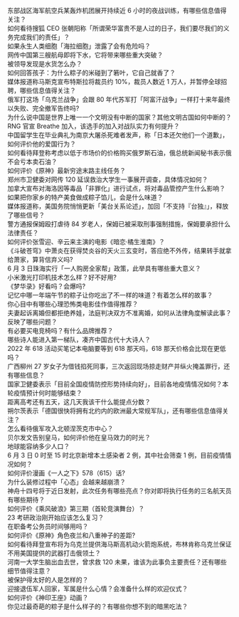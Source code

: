 东部战区海军航空兵某轰炸机团展开持续近 6 小时的夜战训练，有哪些信息值得关注？  
如何看待搜狐 CEO 张朝阳称「所谓荣华富贵不是人过的日子，我们要尽我们的义务完成我们的责任」？  
如果永生人类细胞「海拉细胞」泄露了会有危险吗？  
网传中国第三艘航母即将下水，它将带来哪些重大突破？  
被领导发现是水货怎么办？  
如何回答孩子：为什么粽子的米碰到了箬叶，它自己就香了？  
媒体报道称马斯克宣布特斯拉将裁员约 10%，裁员人数近 1 万人，并暂停全球招聘，哪些信息值得关注？  
俄军打这场「乌克兰战争」会跟 80 年代苏军打「阿富汗战争」一样打十来年最终以失败、完全撤军告终吗?  
为什么说中国是世界上唯一一个文明没有中断的国家？其他文明古国如何中断的？  
RNG 官宣 Breathe 加入，该选手的加入对战队实力有何提升？  
中国留学生在毕业典礼为南京大屠杀死难者发声，称「日本还欠他们一个道歉」，如何评价他的爱国行为？  
如何看待拜登称考虑以低于市场价的价格购买俄罗斯石油，俄总统新闻秘书表示俄不会亏本卖石油？  
如何评价《原神》最新穷途末路主线任务？  
郑州市卫健委对网传 120 延误救治大学生一事展开调查，具体情况如何？  
加拿大宣布对海洛因等毒品「非罪化」进行试点，将对毒品管控产生什么影响？  
如果把你家乡的特产美食做成粽子馅儿，会是什么味道？  
媒体报道称，美国务院悄悄更新「美台关系论述」，加回「不支持『台独』」，释放了哪些信号？  
警方通报保姆殴打虐待 84 岁老人，保姆已被采取刑事强制措施，保姆要承担什么法律责任？  
如何评价张雪迎、辛云来主演的电影《暗恋·橘生淮南》？  
《斗破苍穹》中萧炎在获得焚炎谷的天火三玄变时，答应绝不外传，结果转手就拿给萧家，算背信弃义吗?  
6 月 3 日珠海实行「一人购房全家帮」政策，此举具有哪些重大意义？  
小米激光打印机技术怎么样？好不好用?  
《梦华录》好看吗？会爆吗?  
记忆中哪一年端午节的粽子让你吃出了不一样的味道？有着怎么样的故事？  
你心目中有哪些心理恐怖类电影佳作值得推荐？  
夫妻起诉离婚但都拒绝养娃，法庭判决双方不准离婚，如何从法律角度解读此事？反映了哪些问题？  
有必要买电竞椅吗？有什么品牌推荐？  
哪些诗人能进入第一梯队，凑齐中国古代十大诗人？  
2022 年 618 活动买笔记本电脑要等到 618 那天吗，618 那天价格会比现在更低吗？  
广西柳州 27 岁女子为借钱掐死同事，三次返回现场掠走财产并纵火掩盖罪行，还有哪些信息？  
国家卫健委表示「目前全国疫情防控形势持续向好」，目前各地疫情情况如何？本轮疫情预计何时能够结束？  
距离高考还有五天，这几天我该干什么能提点分数？  
朔尔茨表示「德国很快将拥有北约内的欧洲最大常规军队」，还有哪些信息值得关注？  
怎么看待俄军攻入北顿涅茨克市中心？  
贝尔发文告别皇马，如何评价他在皇马效力的时光？  
地球能容纳多少人口？  
6 月 3 日 0 时至 15 时北京新增本土感染者 2 例，其中社会筛查 1 例，目前疫情情况如何？  
如何评价漫画《一人之下》578（615）话?  
为什么装修过程中「心态」会越来越崩溃？  
神舟十四号将于近日发射，此次任务有哪些亮点？你对即将执行任务的三名航天员有哪些期待？  
如何评价《乘风破浪》第三期（首轮竞演舞台）？  
23 考研政治刚开始应该怎么复习？  
在职备考公务员时间够用吗？  
如何评价《原神》角色夜兰和八重神子的差距?  
如何看待拜登宣布将为乌克兰提供海马斯高机动火箭炮系统，布林肯称乌克兰保证不用美国提供的武器打击俄领土？  
河南一大学生脑出血去世，曾求救 120 未果，谁该为此事负主要责任？还有哪些细节值得注意？  
被保护得太好的人是怎样的？  
迎接退伍军人回家，军属是什么心情？会准备什么样的欢迎仪式？  
如何评价《神印王座》动画？  
你见过最奇葩的粽子是什么样子的？有哪些你想不到的暗黑吃法？  

